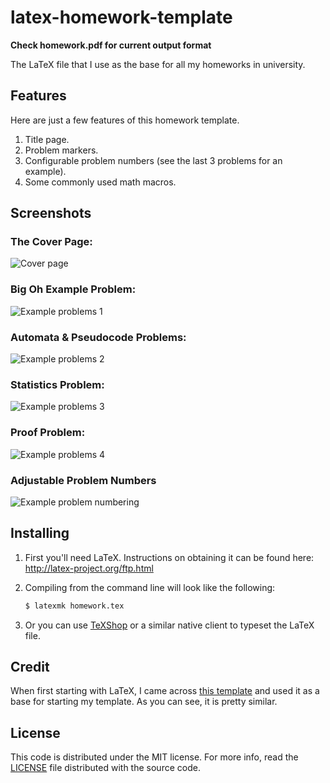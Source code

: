 latex-homework-template
=======================

**Check homework.pdf for current output format**

The LaTeX file that I use as the base for all my homeworks in university.

## Features

Here are just a few features of this homework template.

1. Title page.
2. Problem markers.
3. Configurable problem numbers (see the last 3 problems for an example).
4. Some commonly used math macros.

## Screenshots

### The Cover Page:

![Cover page](/images/latex1.png)

### Big Oh Example Problem:
![Example problems 1](/images/latex2.png)

### Automata & Pseudocode Problems:
![Example problems 2](/images/latex3.png)

### Statistics Problem:
![Example problems 3](/images/latex4.png)

### Proof Problem:
![Example problems 4](/images/latex5.png)

### Adjustable Problem Numbers
![Example problem numbering](/images/latex6.png)

## Installing

1. First you'll need LaTeX. Instructions on obtaining it can be found here:
   http://latex-project.org/ftp.html
2. Compiling from the command line will look like the following:

   ```bash
   $ latexmk homework.tex
   ```
3. Or you can use [TeXShop][texshop] or a similar native client to typeset the
   LaTeX file.

## Credit

When first starting with LaTeX, I came across [this template][credit] and used
it as a base for starting my template. As you can see, it is pretty similar.

## License

This code is distributed under the MIT license. For more info, read the
[LICENSE](/LICENSE) file distributed with the source code.

[texshop]: http://pages.uoregon.edu/koch/texshop/
[credit]: http://www.latextemplates.com/template/programming-coding-assignment

